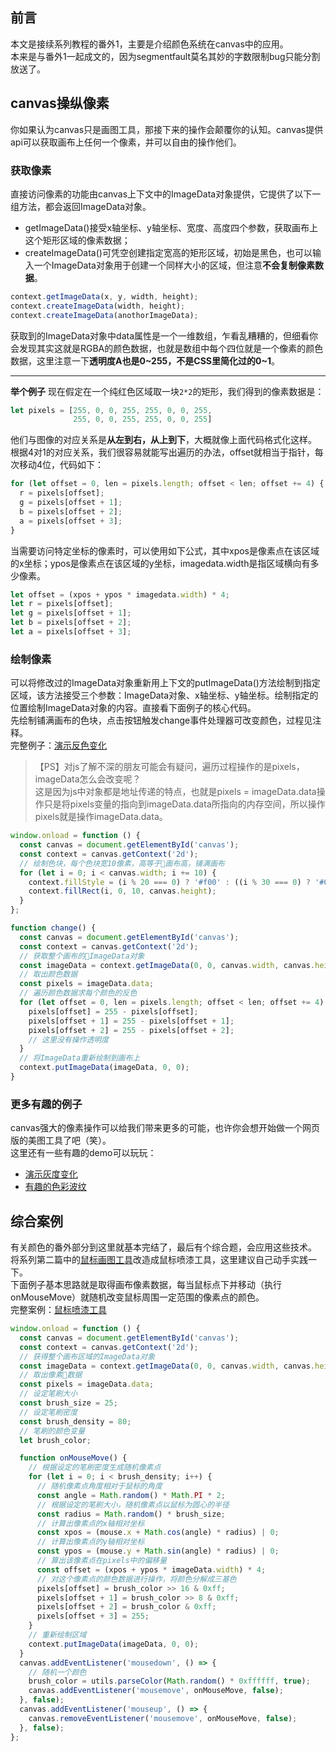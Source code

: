## 前言

本文是接续系列教程的番外1，主要是介绍颜色系统在canvas中的应用。  
本来是与番外1一起成文的，因为segmentfault莫名其妙的字数限制bug只能分割放送了。  

## canvas操纵像素

你如果认为canvas只是画图工具，那接下来的操作会颠覆你的认知。canvas提供api可以获取画布上任何一个像素，并可以自由的操作他们。  

### 获取像素

直接访问像素的功能由canvas上下文中的ImageData对象提供，它提供了以下一组方法，都会返回ImageData对象。  

-   getImageData()接受x轴坐标、y轴坐标、宽度、高度四个参数，获取画布上这个矩形区域的像素数据；  
-   createImageData()可凭空创建指定宽高的矩形区域，初始是黑色，也可以输入一个ImageData对象用于创建一个同样大小的区域，但注意**不会复制像素数据**。  

```javascript
context.getImageData(x, y, width, height);
context.createImageData(width, height);
context.createImageData(anothorImageData);
```

获取到的ImageData对象中data属性是一个一维数组，乍看乱糟糟的，但细看你会发现其实这就是RGBA的颜色数据，也就是数组中每个四位就是一个像素的颜色数据，这里注意一下**透明度A也是0~255，不是CSS里简化过的0~1**。

* * *

**举个例子**
现在假定在一个纯红色区域取一块`2*2`的矩形，我们得到的像素数据是：

```javascript
let pixels = [255, 0, 0, 255, 255, 0, 0, 255,
              255, 0, 0, 255, 255, 0, 0, 255]
```

他们与图像的对应关系是**从左到右，从上到下**，大概就像上面代码格式化这样。  
根据4对1的对应关系，我们很容易就能写出遍历的办法，offset就相当于指针，每次移动4位，代码如下：  

```javascript
for (let offset = 0, len = pixels.length; offset < len; offset += 4) {
  r = pixels[offset];
  g = pixels[offset + 1];
  b = pixels[offset + 2];
  a = pixels[offset + 3];
}
```

当需要访问特定坐标的像素时，可以使用如下公式，其中xpos是像素点在该区域的x坐标；ypos是像素点在该区域的y坐标，imagedata.width是指区域横向有多少像素。  

```javascript
let offset = (xpos + ypos * imagedata.width) * 4;
let r = pixels[offset];
let g = pixels[offset + 1];
let b = pixels[offset + 2];
let a = pixels[offset + 3];
```

### 绘制像素

可以将修改过的ImageData对象重新用上下文的putImageData()方法绘制到指定区域，该方法接受三个参数：ImageData对象、x轴坐标、y轴坐标。绘制指定的位置绘制ImageData对象的内容。直接看下面例子的核心代码。  
先绘制铺满画布的色块，点击按钮触发change事件处理器可改变颜色，过程见注释。  
完整例子：[演示反色变化][1]

> 【PS】对js了解不深的朋友可能会有疑问，遍历过程操作的是pixels，imageData怎么会改变呢？  
> 这是因为js中对象都是地址传递的特点，也就是pixels = imageData.data操作只是将pixels变量的指向到imageData.data所指向的内存空间，所以操作pixels就是操作imageData.data。

```javascript
window.onload = function () {
  const canvas = document.getElementById('canvas');
  const context = canvas.getContext('2d');
  // 绘制色块，每个色块宽10像素，高等于画布高，铺满画布
  for (let i = 0; i < canvas.width; i += 10) {
    context.fillStyle = (i % 20 === 0) ? '#f00' : ((i % 30 === 0) ? '#0f0' : '#00f');
    context.fillRect(i, 0, 10, canvas.height);
  }
};

function change() {
  const canvas = document.getElementById('canvas');
  const context = canvas.getContext('2d');
  // 获取整个画布的ImageData对象
  const imageData = context.getImageData(0, 0, canvas.width, canvas.height);
  // 取出颜色数据
  const pixels = imageData.data;
  // 遍历颜色数据求每个颜色的反色
  for (let offset = 0, len = pixels.length; offset < len; offset += 4) {
    pixels[offset] = 255 - pixels[offset];
    pixels[offset + 1] = 255 - pixels[offset + 1];
    pixels[offset + 2] = 255 - pixels[offset + 2];
    // 这里没有操作透明度
  }
  // 将ImageData重新绘制到画布上
  context.putImageData(imageData, 0, 0);
}
```

### 更多有趣的例子

canvas强大的像素操作可以给我们带来更多的可能，也许你会想开始做一个网页版的美图工具了吧（笑）。  
这里还有一些有趣的demo可以玩玩：

-   [演示灰度变化][2]
-   [有趣的色彩波纹][3]

## 综合案例

有关颜色的番外部分到这里就基本完结了，最后有个综合题，会应用这些技术。  
将系列第二篇中的[鼠标画图工具][4]改造成鼠标喷漆工具，这里建议自己动手实践一下。  
下面例子基本思路就是取得画布像素数据，每当鼠标点下并移动（执行onMouseMove）就随机改变鼠标周围一定范围的像素点的颜色。  
完整案例：[鼠标喷漆工具][5]

```javascript
window.onload = function () {
  const canvas = document.getElementById('canvas');
  const context = canvas.getContext('2d');
  // 获得整个画布区域的ImageData对象
  const imageData = context.getImageData(0, 0, canvas.width, canvas.height);
  // 取出像素数据
  const pixels = imageData.data;
  // 设定笔刷大小
  const brush_size = 25;
  // 设定笔刷密度
  const brush_density = 80;
  // 笔刷的颜色变量
  let brush_color;

  function onMouseMove() {
    // 根据设定的笔刷密度生成随机像素点
    for (let i = 0; i < brush_density; i++) {
      // 随机像素点角度相对于鼠标的角度
      const angle = Math.random() * Math.PI * 2;
      // 根据设定的笔刷大小，随机像素点以鼠标为圆心的半径
      const radius = Math.random() * brush_size;
      // 计算出像素点的x轴相对坐标
      const xpos = (mouse.x + Math.cos(angle) * radius) | 0;
      // 计算出像素点的y轴相对坐标
      const ypos = (mouse.y + Math.sin(angle) * radius) | 0;
      // 算出该像素点在pixels中的偏移量
      const offset = (xpos + ypos * imageData.width) * 4;
      // 对这个像素点的颜色数据进行操作，将颜色分解成三基色
      pixels[offset] = brush_color >> 16 & 0xff;
      pixels[offset + 1] = brush_color >> 8 & 0xff;
      pixels[offset + 2] = brush_color & 0xff;
      pixels[offset + 3] = 255;
    }
    // 重新绘制区域
    context.putImageData(imageData, 0, 0);
  }
  canvas.addEventListener('mousedown', () => {
    // 随机一个颜色
    brush_color = utils.parseColor(Math.random() * 0xffffff, true);
    canvas.addEventListener('mousemove', onMouseMove, false);
  }, false);
  canvas.addEventListener('mouseup', () => {
    canvas.removeEventListener('mousemove', onMouseMove, false);
  }, false);
};
```

[1]: https://nimokuri.github.io/H5Learning-animationDemo/part3/13-invert-color.html

[2]: https://nimokuri.github.io/H5Learning-animationDemo/part3/14-grayscale.html

[3]: https://nimokuri.github.io/H5Learning-animationDemo/part3/15-pixel-move.html

[4]: https://nimokuri.github.io/H5Learning-animationDemo/part3/01-drawing-app.html

[5]: https://nimokuri.github.io/H5Learning-animationDemo/part3/16-spray-paint.html
